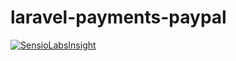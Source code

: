 # laravel-payments-paypal

[![SensioLabsInsight](https://insight.sensiolabs.com/projects/516c1f1b-c331-474c-871a-bce12a36476e/mini.png)](https://insight.sensiolabs.com/projects/516c1f1b-c331-474c-871a-bce12a36476e)